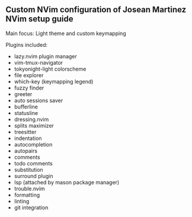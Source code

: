 ## Custom NVim configuration of Josean Martinez NVim setup guide

Main focus: Light theme and custom keymapping

Plugins included:

- lazy.nvim plugin manager
- vim-tmux-navigator
- tokyonight-light colorscheme
- file explorer
- which-key (keymapping legend)
- fuzzy finder
- greeter
- auto sessions saver
- bufferline
- statusline
- dressing.nvim
- splits maximizer
- treesitter
- indentation
- autocompletion
- autopairs
- comments
- todo comments
- substitution
- surround plugin
- lsp (attached by mason package manager)
- trouble.nvim
- formatting
- linting
- git integration
